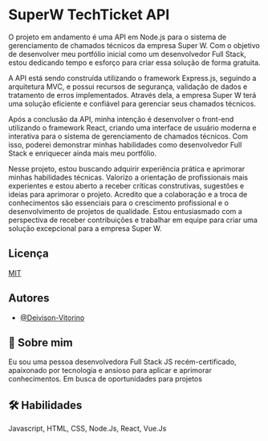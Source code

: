 
# SuperW TechTicket API

O projeto em andamento é uma API em Node.js para o sistema de gerenciamento de chamados técnicos da empresa Super W. Com o objetivo de desenvolver meu portfólio inicial como um desenvolvedor Full Stack, estou dedicando tempo e esforço para criar essa solução de forma gratuita.

A API está sendo construída utilizando o framework Express.js, seguindo a arquitetura MVC, e possui recursos de segurança, validação de dados e tratamento de erros implementados. Através dela, a empresa Super W terá uma solução eficiente e confiável para gerenciar seus chamados técnicos.

Após a conclusão da API, minha intenção é desenvolver o front-end utilizando o framework React, criando uma interface de usuário moderna e interativa para o sistema de gerenciamento de chamados técnicos. Com isso, poderei demonstrar minhas habilidades como desenvolvedor Full Stack e enriquecer ainda mais meu portfólio.

Nesse projeto, estou buscando adquirir experiência prática e aprimorar minhas habilidades técnicas. Valorizo a orientação de profissionais mais experientes e estou aberto a receber críticas construtivas, sugestões e ideias para aprimorar o projeto. Acredito que a colaboração e a troca de conhecimentos são essenciais para o crescimento profissional e o desenvolvimento de projetos de qualidade. Estou entusiasmado com a perspectiva de receber contribuições e trabalhar em equipe para criar uma solução excepcional para a empresa Super W.






## Licença

[MIT](https://choosealicense.com/licenses/mit/)


## Autores

- [@Deivison-Vitorino](https://github.com/Deivison-Vitorino)


## 🚀 Sobre mim
Eu sou uma pessoa desenvolvedora Full Stack JS recém-certificado, apaixonado por tecnologia e ansioso para aplicar e aprimorar conhecimentos. Em busca de oportunidades para projetos


## 🛠 Habilidades
Javascript, HTML, CSS, Node.Js, React, Vue.Js

